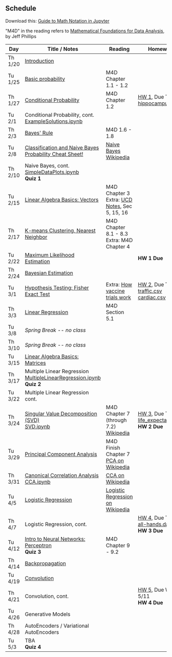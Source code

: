## Schedule

Download this: [Guide to Math Notation in Jupyter](examples/MathNotationGuide.ipynb)

"M4D" in the reading refers to [Mathematical Foundations for Data Analysis](http://www.cs.utah.edu/~jeffp/M4D/M4D.html), by Jeff Phillips

| Day     | Title / Notes                                                      | Reading         | Homework                                   |
|---------|--------------------------------------------------------------------|-----------------|--------------------------------------------|
| Th 1/20 | [Introduction](lectures/L01-Introduction.pdf)                      |                 |                                            |
| Tu 1/25 | [Basic probability](lectures/L02-ProbabilityBasics.pdf)            | M4D Chapter 1.1 - 1.2 |                                      |
| Th 1/27 | [Conditional Probability](lectures/L03-ConditionalProbability-slides.pdf) | M4D Chapter 1.2 | [HW 1](homeworks/hw1.pdf), Due Tu 2/22<br>[hippocampus data](homeworks/OASIS-hippocampus.csv) |
| Tu 2/1  | Conditional Probability, cont.<br>[ExampleSolutions.ipynb](homeworks/ExampleSolutions.ipynb) |      |                             |
| Th 2/3  | [Bayes' Rule](lectures/L04-BayesRule.pdf)                          | M4D 1.6 - 1.8   |                                            |
| Tu 2/8  | [Classification and Naive Bayes](lectures/L05-NaiveBayes.pdf)<br>[Probability Cheat Sheet!](lectures/ProbabilityCheatSheet.pdf) | [Naive Bayes Wikipedia](https://en.wikipedia.org/wiki/Naive_Bayes_classifier) | |
| Th 2/10 | Naive Bayes, cont.<br>[SimpleDataPlots.ipynb](examples/SimpleDataPlots.ipynb)<br>**Quiz 1**                                   |                 |                                            |
| Tu 2/15 | [Linear Algebra Basics: Vectors](lectures/L06-Vectors.pdf) | M4D Chapter 3<br>Extra: [UCD Notes](https://www.math.ucdavis.edu/~linear/linear.pdf), Sec 5, 15, 16 |   |
| Th 2/17 | [K-means Clustering, Nearest Neighbor](lectures/L07-Clustering.pdf) | M4D Chapter 8.1 - 8.3<br>Extra: M4D Chapter 4 |  |
| Tu 2/22 | [Maximum Likelihood Estimation](lectures/L08-MaximumLikelihoodEstimation.pdf)|  | **HW 1 Due** |
| Th 2/24 | [Bayesian Estimation](lectures/L09-BayesianEstimation.pdf) | | |
| Tu 3/1  | [Hypothesis Testing: Fisher Exact Test](lectures/L10-HypothesisTesting-FisherTest.pdf) | Extra: [How vaccine trials work](https://medium.com/swlh/the-fascinating-math-powering-the-covid-19-vaccine-trials-930a5e97c9c9) | [HW 2](homeworks/hw2.pdf), Due Th 3/24<br>[traffic.csv](homeworks/traffic.csv)<br>[cardiac.csv](homeworks/cardiac.csv)|
| Th 3/3  | [Linear Regression](lectures/L11-LinearRegression.pdf) | M4D Section 5.1  |    |
| Tu 3/8  | *Spring Break -- no class* | | |
| Th 3/10 | *Spring Break -- no class* | | |
| Tu 3/15 | [Linear Algebra Basics: Matrices](lectures/L12-Matrices.pdf) |         |   | 
| Th 3/17 | Multiple Linear Regression <br>[MultipleLinearRegression.ipynb](examples/MultipleLinearRegression.ipynb)<br>**Quiz 2** |   |  |
| Tu 3/22 | Multiple Linear Regression cont. |         |  |
| Th 3/24 | [Singular Value Decomposition (SVD)](lectures/L13-SVD.pdf)<br>[SVD.ipynb](examples/SVD.ipynb) | M4D Chapter 7 (through 7.2)<br>[Wikipedia](https://en.wikipedia.org/wiki/Singular_value_decomposition) | [HW 3](homeworks/hw3.pdf), Due Th 4/7<br>[life_expectancy.csv](homeworks/life_expectancy.csv)<br>**HW 2 Due** |
| Tu 3/29 | [Principal Component Analysis](lectures/L14-PCA.pdf) | M4D Finish Chapter 7<br>[PCA on Wikipedia](https://en.wikipedia.org/wiki/Principal_component_analysis) |  |
| Th 3/31 | [Canonical Correlation Analysis](lectures/L15-CCA.pdf)<br>[CCA.ipynb](examples/CCA.ipynb) | [CCA on Wikipedia](https://en.wikipedia.org/wiki/Canonical_correlation) |  |
| Tu 4/5  | [Logistic Regression](lectures/L16-LogisticRegression.pdf) | [Logistic Regression on Wikipedia](https://en.wikipedia.org/wiki/Logistic_regression) |  |
| Th 4/7  | Logistic Regression, cont. |         | [HW 4](homeworks/hw4.pdf), Due Th 4/21<br>[all-hands.dat](homeworks/all-hands.dat)<br>**HW 3 Due** |
| Tu 4/12 | [Intro to Neural Networks: Perceptron](lectures/L17-Perceptron.pdf)<br>**Quiz 3** | M4D Chapter 9 - 9.2  |        |
| Th 4/14 | [Backpropagation](lectures/L18-Backprop.pdf)  |         |   |
| Tu 4/19 | [Convolution](lectures/L19-Convolution.pdf) |         |  |
| Th 4/21 | Convolution, cont. |         | [HW 5](homeworks/hw5.pdf), Due Wed 5/11<br>**HW 4 Due**  |
| Tu 4/26 | Generative Models |         |   |
| Th 4/28 | AutoEncoders / Variational AutoEncoders |         |   |
| Tu 5/3  | TBA<br>**Quiz 4** |         |   |
